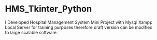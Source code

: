 # HMS_Tkinter_Python
I Developed Hospital Management System Mini Project with Mysql Xampp Local Server for training purposes therefore draft version can be modified to large scalable software. 
